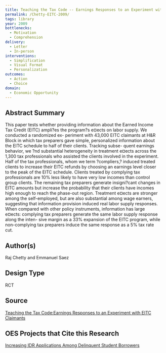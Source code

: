 ```yaml
---
title: Teaching the Tax Code -- Earnings Responses to an Experiment with EITC Claimants
permalink: /Chetty-EITC-2009/
tags: library 
year: 2009
bottlenecks: 
  - Motivation
  - Comprehension 
delivery: 
  - Letter 
  - In-person 
interventions: 
  - Simplification 
  - Visual Format 
  - Personalization 
outcomes: 
  - Action  
  - Choice 
domain: 
  - Economic Opportunity
---
```

## Abstract Summary

This paper tests whether providing information about the Earned Income Tax Credit
(EITC) ampli?es the program?s e¤ects on labor supply. We conducted a randomized ex-
periment with 43,000 EITC claimants at H&R Block in which tax preparers gave simple,
personalized information about the EITC schedule to half of their clients. Tracking subse-
quent earnings behavior, we ?nd substantial heterogeneity in treatment e¤ects across the
1,300 tax professionals who assisted the clients involved in the experiment. Half of the tax
professionals, whom we term ?compliers,? induced treated clients to increase their EITC
refunds by choosing an earnings level closer to the peak of the EITC schedule. Clients
treated by complying tax professionals are 10% less likely to have very low incomes than
control group clients. The remaining tax preparers generate insigni?cant changes in EITC
amounts but increase the probability that their clients have incomes high enough to reach
the phase-out region. Treatment e¤ects are stronger among the self-employed, but are also
substantial among wage earners, suggesting that information provision induced real labor
supply responses. When compared with other policy instruments, information has large
e¤ects: complying tax preparers generate the same labor supply response along the inten-
sive margin as a 33% expansion of the EITC program, while non-complying tax preparers
induce the same response as a 5% tax rate cut.

## Author(s)

Raj Chetty and Emmanuel Saez

## Design Type

RCT

## Source

<a href="https://www.bus.umich.edu/otpr/papers/Chetty_Saez.pdf">Teaching the Tax Code:Earnings Responses to an Experiment with EITC Claimants</a>

## OES Projects that Cite this Research

<a href="https://oes.gsa.gov/projects/increasing-IDR-applications/">Increasing IDR Applications Among Delinquent Student Borrowers</a>

